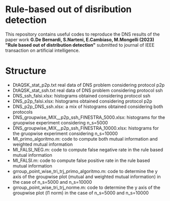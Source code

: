 # Rule-based out of disribution detection
This repository contains useful codes to reproduce the DNS results of the paper work **G.De Bernardi, S.Narteni, E.Cambiaso, M.Mongelli (2023) "Rule based out of distribution detection"** submitted to journal of IEEE transaction on artificial intelligence.
# Structure 
- DtAQSK_stat_p2p.txt real data of DNS problem considering protocol p2p
- DtAQSK_stat_ssh.txt real data of DNS problem considering protocol ssh 
- DNS_ssh_falsi.xlsx: histograms obtained considering protocol ssh 
- DNS_p2p_falsi.xlsx: histograms obtained considering protocol p2p 
- DNS_p2p_DNS_ssh.xlsx: a mix of histograms obtained considering both protocols 
- DNS_groupwise_MIX__p2p_ssh_FINESTRA_5000.xlsx: histograms for the gruopwise experiment considering n_s=5000
- DNS_groupwise_MIX__p2p_ssh_FINESTRA_10000.xlsx: histograms for the gruopwise experiment considering n_s=10000
- MI_primo_algoritmo.m: code to compute both mutual information and weighted mutual information 
- MI_FALSI_NEG.m: code to compute false negative rate in the rule based mutual information 
- MI_FALSI.m: code to compute false positive rate in the rule based mutual information 
- grroup_point_wise_tri_trj_primo_algoritmo.m: code to determine the y axis of the groupwise plot (mutual and weighted mutual information) in the case of n_s=5000 and n_s=10000
- grroup_point_wise_tri_trj_norme.m: code to determine the y axis of the groupwise plot (l1 norm) in the case of n_s=5000 and n_s=10000

